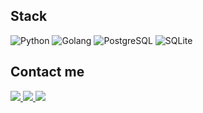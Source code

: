 ## Stack
![Python](https://img.shields.io/badge/-Python-blue?style=flat-square&logo=python&logoColor=white)
![Golang](https://img.shields.io/badge/-Golang-blue?style=flat-square&logo=go&logoColor=white)
![PostgreSQL](https://img.shields.io/badge/-PostgreSQL-blue?style=flat-square&logo=postgresql&logoColor=white)
![SQLite](https://img.shields.io/badge/-SQLite-blue?style=flat-square&logo=sqlite&logoColor=white)

## Contact me
<a href="https://vk.com/geo_madness">
  <img src="https://img.shields.io/badge/-VK-blue?style=flat-square&logo=vk&logoColor=white">
  </img>
</a>

<a href="https://twitter.com/geo_madness">
  <img src="https://img.shields.io/badge/-Twitter-blue?style=flat-square&logo=twitter&logoColor=white">
  </img>
</a>

<a href="https://t.me/geo_madness">
  <img src="https://img.shields.io/badge/-Telegram-blue?style=flat-square&logo=telegram&logoColor=white">
  </img>
</a>


